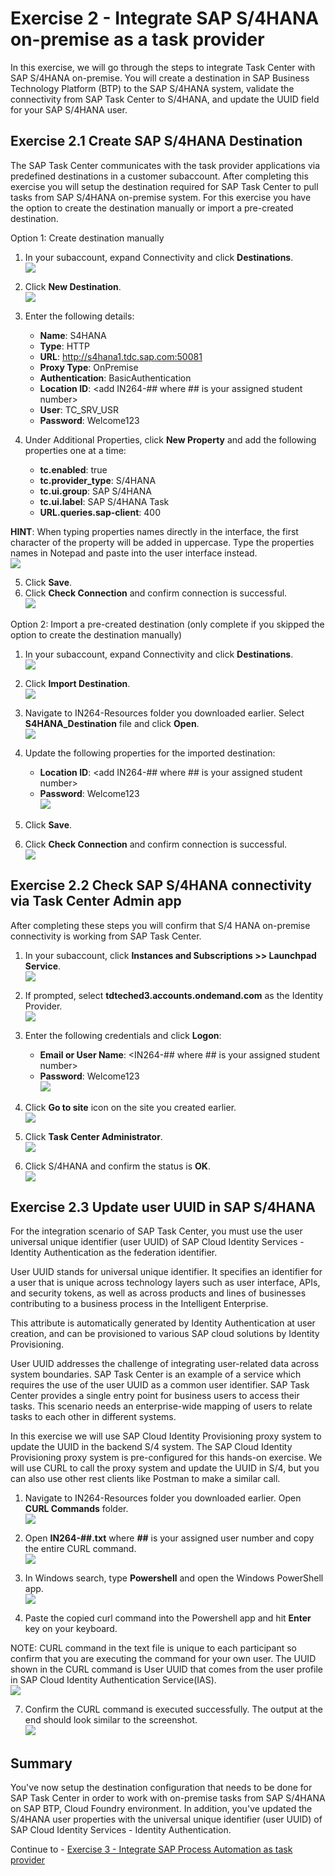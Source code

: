 # Exercise 2 - Integrate SAP S/4HANA on-premise as a task provider

In this exercise, we will go through the steps to integrate Task Center with SAP S/4HANA on-premise.  You will create a destination in SAP Business Technology Platform (BTP) to the SAP S/4HANA system, validate the connectivity from SAP Task Center to S/4HANA, and update the UUID field for your SAP S/4HANA user.

## Exercise 2.1 Create SAP S/4HANA Destination

The SAP Task Center communicates with the task provider applications via predefined destinations in a customer subaccount.  After completing this exercise you will setup the destination required for SAP Task Center to pull tasks from SAP S/4HANA on-premise system.  For this exercise you have the option to create the destination manually or import a pre-created destination.  

Option 1: Create destination manually

1. In your subaccount, expand Connectivity and click **Destinations**.
<br>![](/exercises/ex2/images/S4Destination1.png)

2.	Click **New Destination**.
<br>![](/exercises/ex2/images/S4Destination2.png)

3. Enter the following details:
    * __Name__: S4HANA
    * __Type__: HTTP
    * __URL__: http://s4hana1.tdc.sap.com:50081
    * __Proxy Type__: OnPremise
    * __Authentication__: BasicAuthentication
    * __Location ID__: &lt;add IN264-## where ## is your assigned student number&gt;
    * __User__: TC_SRV_USR
    * __Password__: Welcome123
   
 4. Under Additional Properties, click **New Property** and add the following properties one at a time:
    * __tc.enabled__: true
    * __tc.provider_type__: S/4HANA
    * __tc.ui.group__: SAP S/4HANA
    * __tc.ui.label__: SAP S/4HANA Task
    * __URL.queries.sap-client__: 400
    
**HINT**: When typing properties names directly in the interface, the first character of the property will be added in uppercase. Type the properties names in Notepad and paste into the user interface instead.
<br>![](/exercises/ex2/images/S4Destination3.png)

 5. Click **Save**.
 6. Click **Check Connection** and confirm connection is successful.
 <br>![](/exercises/ex2/images/S4Destination5.png)
 
 
Option 2: Import a pre-created destination (only complete if you skipped the option to create the destination manually)

1. In your subaccount, expand Connectivity and click **Destinations**.
<br>![](/exercises/ex2/images/S4Destination1.png)

2.	Click **Import Destination**.
<br>![](/exercises/ex2/images/S4Destination4-1.png)

3. Navigate to IN264-Resources folder you downloaded earlier.  Select **S4HANA_Destination** file and click **Open**.
<br>![](/exercises/ex2/images/SelectDestforImport.png)

5. Update the following properties for the imported destination:
   * __Location ID__: &lt;add IN264-## where ## is your assigned student number&gt;
   * __Password__: Welcome123
<br>![](/exercises/ex2/images/S4Destination4.png)
5. Click **Save**.
6. Click **Check Connection** and confirm connection is successful.
 <br>![](/exercises/ex2/images/S4Destination5.png)
 

## Exercise 2.2 Check SAP S/4HANA connectivity via Task Center Admin app

After completing these steps you will confirm that S/4 HANA on-premise connectivity is working from SAP Task Center.

1.	In your subaccount, click **Instances and Subscriptions >> Launchpad Service**.
<br>![](/exercises/ex2/images/EX2.2-1.png)

2. If prompted, select **tdteched3.accounts.ondemand.com** as the Identity Provider.
<br>![](/exercises/ex2/images/EX2.2-2.png)

3. Enter the following credentials and click **Logon**:
   * __Email or User Name__: &lt;IN264-## where ## is your assigned student number&gt;
   * __Password__: Welcome123
 <br>![](/exercises/ex2/images/EX2.2-3.png)
 
4. Click **Go to site** icon on the site you created earlier.
<br>![](/exercises/ex2/images/EX2.2-4.png)

5. Click **Task Center Administrator**.
<br>![](/exercises/ex2/images/EX2.2-5.png)

6. Click S/4HANA and confirm the status is **OK**.
<br>![](/exercises/ex2/images/EX2.2-6.png)

## Exercise 2.3 Update user UUID in SAP S/4HANA
For the integration scenario of SAP Task Center, you must use the user universal unique identifier (user UUID) of SAP Cloud Identity Services - Identity Authentication as the federation identifier.

User UUID stands for universal unique identifier. It specifies an identifier for a user that is unique across technology layers such as user interface, APIs, and security tokens, as well as across products and lines of businesses contributing to a business process in the Intelligent Enterprise.

This attribute is automatically generated by Identity Authentication at user creation, and can be provisioned to various SAP cloud solutions by Identity Provisioning.

User UUID addresses the challenge of integrating user-related data across system boundaries. SAP Task Center is an example of a service which requires the use of the user UUID as a common user identifier. SAP Task Center provides a single entry point for business users to access their tasks. This scenario needs an enterprise-wide mapping of users to relate tasks to each other in different systems.

In this exercise we will use SAP Cloud Identity Provisioning proxy system to update the UUID in the backend S/4 system.  The SAP Cloud Identity Provisioning proxy system is pre-configured for this hands-on exercise.  We will use CURL to call the proxy system and update the UUID in S/4, but you can also use other rest clients like Postman to make a similar call.

1. Navigate to IN264-Resources folder you downloaded earlier.  Open **CURL Commands** folder.
<br>![](/exercises/ex2/images/EX2.3-2.png)

2. Open **IN264-##.txt** where **##** is your assigned user number and copy the entire CURL command.
<br>![](/exercises/ex2/images/EX2.3-3.png)

3. In Windows search, type **Powershell** and open the Windows PowerShell app.
<br>![](/exercises/ex2/images/EX2.3-1.png)

6. Paste the copied curl command into the Powershell app and hit **Enter** key on your keyboard.

NOTE: CURL command in the text file is unique to each participant so confirm that you are executing the command for your own user.  The UUID shown in the CURL command is User UUID that comes from the user profile in SAP Cloud Identity Authentication Service(IAS).
<br>![](/exercises/ex2/images/EX2.3-4.png)

7. Confirm the CURL command is executed successfully.  The output at the end should look similar to the screenshot.
<br>![](/exercises/ex2/images/EX2.3-5.png)

## Summary

You've now setup the destination configuration that needs to be done for SAP Task Center in order to work with on-premise tasks from SAP S/4HANA on SAP BTP, Cloud Foundry environment.  In addition, you've updated the S/4HANA user properties with the universal unique identifier (user UUID) of SAP Cloud Identity Services - Identity Authentication.

Continue to - [Exercise 3 - Integrate SAP Process Automation as task provider  ](../ex3/README.md)
